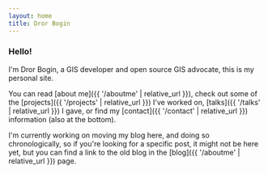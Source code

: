 ```yaml
---
layout: home
title: Dror Bogin
---
```


### Hello!
I'm Dror Bogin, a GIS developer and open source GIS advocate, this is my personal site. 

You can read [about me]({{ '/aboutme' | relative_url }}), check out some of the [projects]({{ '/projects' | relative_url }}) I've worked on, [talks]({{ '/talks' | relative_url }}) I gave, or find my [contact]({{ '/contact' | relative_url }}) information (also at the bottom).

I'm currently working on moving my blog here, and doing so chronologically, so if you're looking for a specific post, it might not be here yet, but you can find a link to the old blog in the [blog]({{ '/aboutme' | relative_url }}) page.


